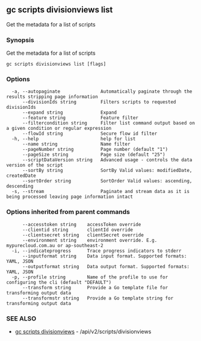 ## gc scripts divisionviews list

Get the metadata for a list of scripts

### Synopsis

Get the metadata for a list of scripts

```
gc scripts divisionviews list [flags]
```

### Options

```
  -a, --autopaginate               Automatically paginate through the results stripping page information
      --divisionIds string         Filters scripts to requested divisionIds
      --expand string              Expand
      --feature string             Feature filter
      --filtercondition string     Filter list command output based on a given condition or regular expression
      --flowId string              Secure flow id filter
  -h, --help                       help for list
      --name string                Name filter
      --pageNumber string          Page number (default "1")
      --pageSize string            Page size (default "25")
      --scriptDataVersion string   Advanced usage - controls the data version of the script
      --sortBy string              SortBy Valid values: modifiedDate, createdDate
      --sortOrder string           SortOrder Valid values: ascending, descending
  -s, --stream                     Paginate and stream data as it is being processed leaving page information intact
```

### Options inherited from parent commands

```
      --accesstoken string    accessToken override
      --clientid string       clientId override
      --clientsecret string   clientSecret override
      --environment string    environment override. E.g. mypurecloud.com.au or ap-southeast-2
  -i, --indicateprogress      Trace progress indicators to stderr
      --inputformat string    Data input format. Supported formats: YAML, JSON
      --outputformat string   Data output format. Supported formats: YAML, JSON
  -p, --profile string        Name of the profile to use for configuring the cli (default "DEFAULT")
      --transform string      Provide a Go template file for transforming output data
      --transformstr string   Provide a Go template string for transforming output data
```

### SEE ALSO

* [gc scripts divisionviews](gc_scripts_divisionviews.html)	 - /api/v2/scripts/divisionviews


